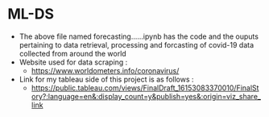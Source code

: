 # ML-DS
* The above file named forecasting......ipynb has the code and the ouputs pertaining to data retrieval, processing and forcasting of covid-19 data collected from around the world
* Website used for data scraping :
  - https://www.worldometers.info/coronavirus/
* Link for my tableau side of this project is as follows :
  - https://public.tableau.com/views/FinalDraft_16153083370010/FinalStory?:language=en&:display_count=y&publish=yes&:origin=viz_share_link
